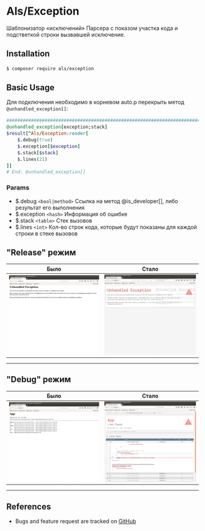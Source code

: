 # Als/Exception

Шаблонизатор «исключений» Парсера с показом участка кода и подстветкой строки вызвавшей исключение.


## Installation

```bash
$ composer require als/exception
```


## Basic Usage

Для подключения необходимо в корневом auto.p перекрыть метод `@unhandled_exception[]`:

```ruby
###############################################################################
@unhandled_exception[exception;stack]
$result[^Als/Exception:render[
	$.debug(true)
	$.exception[$exception]
	$.stack[$stack]
	$.lines(21)
]]
# End: @unhandled_exception[]
```

### Params

* $.debug `<bool|method>` Ссылка на метод @is_developer[], либо результат его выполнения
* $.exception `<hash>` Информация об ошибке
* $.stack `<table>` Стек вызовов
* $.lines `<int>` Кол-во строк кода, которые будут показаны для каждой строки в стеке вызовов



## "Release" режим
| Было | Стало |
| :---------: | :---------------: |
| [![Стандартный вывод: Release](doc/img/default.release.jpg)](doc/img/default.release.jpg) | [![Шаблонизированный вывод: Release](doc/img/templated.release.jpg)](doc/img/templated.release.jpg) |

---

## "Debug" режим
| Было | Стало |
| :---------: | :---------------: |
| [![Стандартный вывод: Debug](doc/img/default.debug.jpg)](doc/img/default.debug.jpg) | [![Шаблонизированный вывод: Debug](doc/img/templated.debug.jpg)](doc/img/templated.debug.jpg) |

---


## References

- Bugs and feature request are tracked on [GitHub](https://github.com/parser3/als.exception/issues)
